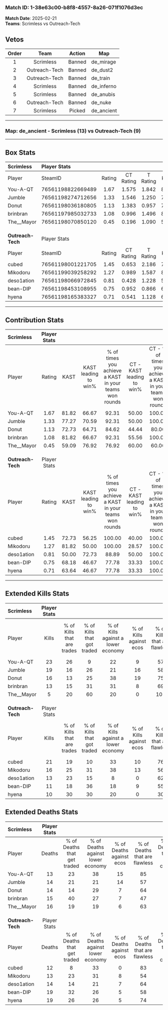 ### Match ID: 1-38e63c00-b8f8-4557-8a26-071f1076d3ec  
**Match Date**: 2025-02-21  
**Teams**: Scrimless vs Outreach-Tech  

## Vetos  

| Order | Team | Action | Map |
| :---: | :--: | :----: | --- |
| 1 | Scrimless | Banned | de_mirage |
| 2 | Outreach-Tech | Banned | de_dust2 |
| 3 | Outreach-Tech | Banned | de_train |
| 4 | Scrimless | Banned | de_inferno |
| 5 | Scrimless | Banned | de_anubis |
| 6 | Outreach-Tech | Banned | de_nuke |
| 7 | Scrimless | Picked | de_ancient |

---  

### **Map**: de_ancient - Scrimless (13) vs Outreach-Tech (9)  
---  

## Box Stats  

| **Scrimless**     | Player Stats      |        |           |          |       |       |       |         |        |      |     |
| :- | :- | :-: | :-: | :-: | :-: | :-: | :-: | :-: | :-: | :-: | :-: |
| Player            | SteamID           | Rating | CT Rating | T Rating | KAST  |  ADR  | Kills | Assists | Deaths | K/D  | HS% |
| You-A-QT          | 76561198822669489 |  1.67  |   1.575   |  1.842   | 81.82 | 121.4 |  23   |    8    |   13   | 1.77 | 47  |
| Jumble            | 76561198274712656 |  1.33  |   1.546   |  1.250   | 77.27 | 86.2  |  19   |    4    |   14   | 1.36 | 36  |
| Donut             | 76561198036180805 |  1.13  |   1.383   |  0.957   | 72.73 | 69.0  |  16   |    6    |   14   | 1.14 | 43  |
| brinbran          | 76561197985032733 |  1.08  |   0.996   |  1.496   | 81.82 | 72.8  |  13   |    8    |   15   | 0.87 | 46  |
| The__Mayor        | 76561198070850120 |  0.45  |   0.196   |  1.090   | 59.09 | 40.2  |   5   |    4    |   16   | 0.31 | 40  |
|                   |                   |        |           |          |       |       |       |         |        |      |     |
|                   |                   |        |           |          |       |       |       |         |        |      |     |
|                   |                   |        |           |          |       |       |       |         |        |      |     |
| **Outreach-Tech** | Player Stats      |        |           |          |       |       |       |         |        |      |     |
| Player            | SteamID           | Rating | CT Rating | T Rating | KAST  |  ADR  | Kills | Assists | Deaths | K/D  | HS% |
| cubed             | 76561198001221705 |  1.45  |   0.653   |  2.186   | 72.73 | 96.7  |  21   |    3    |   12   | 1.75 | 66  |
| Mikodoru          | 76561199039258292 |  1.27  |   0.989   |  1.587   | 81.82 | 80.4  |  16   |    8    |   13   | 1.23 | 25  |
| deso1ation        | 76561198066972845 |  0.81  |   0.428   |  1.228   | 50.00 | 63.4  |  13   |    3    |   14   | 0.93 | 69  |
| bean-DIP          | 76561198453108955 |  0.75  |   0.952   |  0.866   | 68.18 | 59.5  |  11   |    6    |   19   | 0.58 | 36  |
| hyena             | 76561198165383327 |  0.71  |   0.541   |  1.128   | 63.64 | 66.3  |  10   |    8    |   19   | 0.53 | 40  |
---  

## Contribution Stats  

| **Scrimless**     | Player Stats |       |                      |                                                        |                           |                                                             |                          |                                                            |
| :- | :-: | :-: | :-: | :-: | :-: | :-: | :-: | :-: |
| Player            |    Rating    | KAST  | KAST leading to win% | % of times you achieve a KAST in your teams won rounds | CT - KAST leading to win% | CT - % of times you achieve a KAST in your teams won rounds | T - KAST leading to win% | T - % of times you achieve a KAST in your teams won rounds |
| You-A-QT          |     1.67     | 81.82 |        66.67         |                         92.31                          |           50.00           |                           100.00                            |          87.50           |                           87.50                            |
| Jumble            |     1.33     | 77.27 |        70.59         |                         92.31                          |           50.00           |                           100.00                            |          100.00          |                           87.50                            |
| Donut             |     1.13     | 72.73 |        64.71         |                         84.62                          |           44.44           |                            80.00                            |          87.50           |                           87.50                            |
| brinbran          |     1.08     | 81.82 |        66.67         |                         92.31                          |           55.56           |                           100.00                            |          77.78           |                           87.50                            |
| The__Mayor        |     0.45     | 59.09 |        76.92         |                         76.92                          |           60.00           |                            60.00                            |          87.50           |                           87.50                            |
|                   |              |       |                      |                                                        |                           |                                                             |                          |                                                            |
|                   |              |       |                      |                                                        |                           |                                                             |                          |                                                            |
|                   |              |       |                      |                                                        |                           |                                                             |                          |                                                            |
| **Outreach-Tech** | Player Stats |       |                      |                                                        |                           |                                                             |                          |                                                            |
| Player            |    Rating    | KAST  | KAST leading to win% | % of times you achieve a KAST in your teams won rounds | CT - KAST leading to win% | CT - % of times you achieve a KAST in your teams won rounds | T - KAST leading to win% | T - % of times you achieve a KAST in your teams won rounds |
| cubed             |     1.45     | 72.73 |        56.25         |                         100.00                         |           40.00           |                           100.00                            |          63.64           |                           100.00                           |
| Mikodoru          |     1.27     | 81.82 |        50.00         |                         100.00                         |           28.57           |                           100.00                            |          63.64           |                           100.00                           |
| deso1ation        |     0.81     | 50.00 |        72.73         |                         88.89                          |           50.00           |                           100.00                            |          85.71           |                           85.71                            |
| bean-DIP          |     0.75     | 68.18 |        46.67         |                         77.78                          |           33.33           |                           100.00                            |          55.56           |                           71.43                            |
| hyena             |     0.71     | 63.64 |        46.67         |                         77.78                          |           33.33           |                           100.00                            |          55.56           |                           71.43                            |
---  

## Extended Kills Stats  

| **Scrimless**     | Player Stats |                            |                            |                                    |                         |                              |                                 |                                       |                    |           |
| :- | :-: | :-: | :-: | :-: | :-: | :-: | :-: | :-: | :-: | :-: |
| Player            |    Kills     | % of Kills that are trades | % of Kills that got traded | % of Kills against a lower economy | % of Kills against ecos | % of Kills that are flawless | % of Kills that are close duels | % of Kills that are assisted by flash | Pistol Round Kills | AWP Kills |
| You-A-QT          |      23      |             26             |             9              |                 22                 |            9            |              57              |               13                |                   0                   |         3          |     0     |
| Jumble            |      19      |             16             |             26             |                 21                 |           16            |              58              |               11                |                  11                   |         1          |     0     |
| Donut             |      16      |             13             |             25             |                 38                 |           19            |              75              |                6                |                   0                   |         4          |     0     |
| brinbran          |      13      |             15             |             31             |                 31                 |            8            |              69              |               15                |                   0                   |         1          |     0     |
| The__Mayor        |      5       |             20             |             60             |                 20                 |            0            |             100              |               20                |                  20                   |         0          |     0     |
|                   |              |                            |                            |                                    |                         |                              |                                 |                                       |                    |           |
|                   |              |                            |                            |                                    |                         |                              |                                 |                                       |                    |           |
|                   |              |                            |                            |                                    |                         |                              |                                 |                                       |                    |           |
| **Outreach-Tech** | Player Stats |                            |                            |                                    |                         |                              |                                 |                                       |                    |           |
| Player            |    Kills     | % of Kills that are trades | % of Kills that got traded | % of Kills against a lower economy | % of Kills against ecos | % of Kills that are flawless | % of Kills that are close duels | % of Kills that are assisted by flash | Pistol Round Kills | AWP Kills |
| cubed             |      21      |             19             |             10             |                 33                 |           10            |              76              |                5                |                   5                   |         4          |     0     |
| Mikodoru          |      16      |             25             |             31             |                 38                 |           13            |              56              |               13                |                   0                   |         1          |     0     |
| deso1ation        |      13      |             23             |             15             |                 8                  |            0            |              62              |                8                |                   0                   |         1          |     2     |
| bean-DIP          |      11      |             18             |             36             |                 18                 |            9            |              55              |                0                |                   0                   |         2          |     0     |
| hyena             |      10      |             30             |             30             |                 20                 |            0            |              30              |                0                |                   0                   |         0          |     0     |
## Extended Deaths Stats  

| **Scrimless**     | Player Stats |                             |                                   |                          |                               |                            |                           |               |
| :- | :-: | :-: | :-: | :-: | :-: | :-: | :-: | :-: |
| Player            |    Deaths    | % of Deaths that get traded | % of Deaths against lower economy | % of Deaths against ecos | % of Deaths that are flawless | % of Deaths that are close | % of Deaths while blinded | Deaths to AWP |
| You-A-QT          |      13      |             23              |                38                 |            15            |              85               |             15             |             0             |       1       |
| Jumble            |      14      |             21              |                21                 |            14            |              57               |             0              |             7             |       1       |
| Donut             |      14      |             14              |                29                 |            7             |              64               |             0              |             0             |       0       |
| brinbran          |      15      |             40              |                27                 |            7             |              47               |             13             |             0             |       0       |
| The__Mayor        |      16      |             19              |                19                 |            6             |              63               |             0              |             0             |       0       |
|                   |              |                             |                                   |                          |                               |                            |                           |               |
|                   |              |                             |                                   |                          |                               |                            |                           |               |
|                   |              |                             |                                   |                          |                               |                            |                           |               |
| **Outreach-Tech** | Player Stats |                             |                                   |                          |                               |                            |                           |               |
| Player            |    Deaths    | % of Deaths that get traded | % of Deaths against lower economy | % of Deaths against ecos | % of Deaths that are flawless | % of Deaths that are close | % of Deaths while blinded | Deaths to AWP |
| cubed             |      12      |              8              |                33                 |            0             |              83               |             8              |             0             |       0       |
| Mikodoru          |      13      |             23              |                31                 |            8             |              54               |             23             |             0             |       0       |
| deso1ation        |      14      |             14              |                21                 |            7             |              64               |             21             |             7             |       0       |
| bean-DIP          |      19      |             32              |                26                 |            5             |              58               |             5              |            11             |       0       |
| hyena             |      19      |             26              |                26                 |            5             |              74               |             5              |             0             |       0       |
